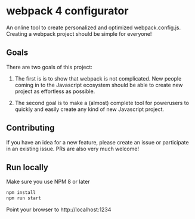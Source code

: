 # webpack 4 configurator

An online tool to create personalized and optimized webpack.config.js. Creating a webpack project should be simple for everyone!

## Goals
There are two goals of this project:

1. The first is is to show that webpack is not complicated. New people coming in to the Javascript ecosystem should be able to create new project as effortless as possible. 

2. The second goal is to make a (almost) complete tool for powerusers to quickly and easily create any kind of new Javascript project. 

## Contributing

If you have an idea for a new feature, please create an issue or participate in an existing issue. PRs are also very much welcome!

## Run locally

Make sure you use NPM 8 or later

```sh
npm install
npm run start
```

Point your browser to http://localhost:1234
